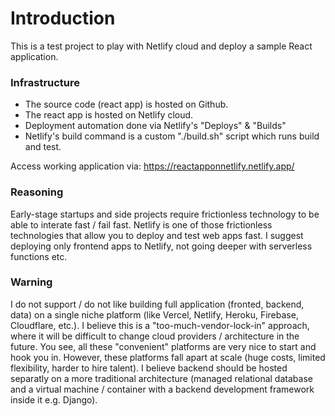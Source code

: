 # Introduction

This is a test project to play with Netlify cloud and deploy a sample React application.

### Infrastructure

- The source code (react app) is hosted on Github.
- The react app is hosted on Netlify cloud.
- Deployment automation done via Netlify's "Deploys" & "Builds"
- Netlify's build command is a custom "./build.sh" script which runs build and test.

Access working application via: https://reactapponnetlify.netlify.app/

### Reasoning

Early-stage startups and side projects require frictionless technology 
to be able to interate fast / fail fast. Netlify is one of those frictionless
technologies that allow you to deploy and test web apps fast. I suggest 
deploying only frontend apps to Netlify, not going deeper with serverless
functions etc. 

### Warning

I do not support / do not like building full application (fronted, 
backend, data) on a single niche platform (like Vercel, Netlify, Heroku, 
Firebase, Cloudflare, etc.). I believe this is a "too-much-vendor-lock-in"
approach, where it will be difficult to change cloud providers / architecture
in the future. You see, all these "convenient" platforms are very nice to 
start and hook you in. However, these platforms fall apart at scale (huge
costs, limited flexibility, harder to hire talent). I believe backend should
be hosted separatly on a more traditional architecture (managed relational 
database and a virtual machine / container with a backend development framework
inside it e.g. Django).